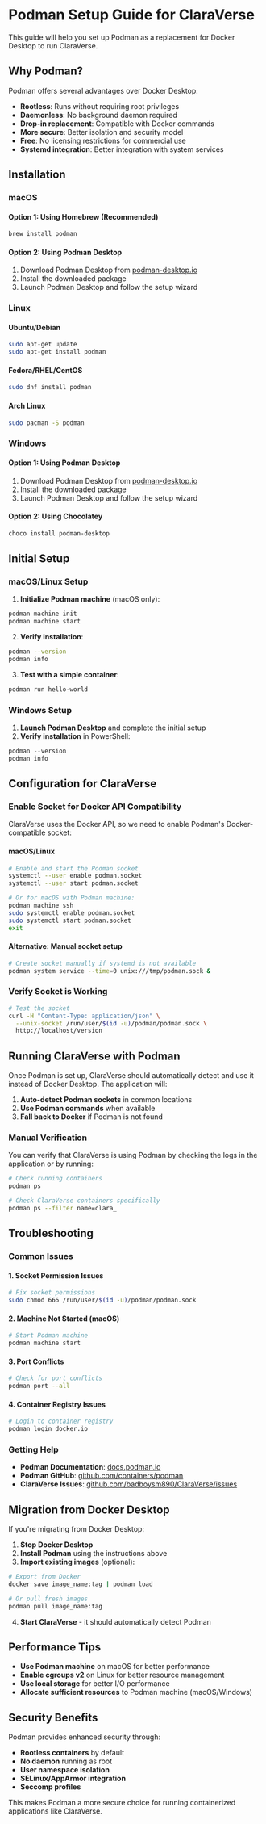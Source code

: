 # Podman Setup Guide for ClaraVerse

This guide will help you set up Podman as a replacement for Docker Desktop to run ClaraVerse.

## Why Podman?

Podman offers several advantages over Docker Desktop:
- **Rootless**: Runs without requiring root privileges
- **Daemonless**: No background daemon required
- **Drop-in replacement**: Compatible with Docker commands
- **More secure**: Better isolation and security model
- **Free**: No licensing restrictions for commercial use
- **Systemd integration**: Better integration with system services

## Installation

### macOS

#### Option 1: Using Homebrew (Recommended)
```bash
brew install podman
```

#### Option 2: Using Podman Desktop
1. Download Podman Desktop from [podman-desktop.io](https://podman-desktop.io/)
2. Install the downloaded package
3. Launch Podman Desktop and follow the setup wizard

### Linux

#### Ubuntu/Debian
```bash
sudo apt-get update
sudo apt-get install podman
```

#### Fedora/RHEL/CentOS
```bash
sudo dnf install podman
```

#### Arch Linux
```bash
sudo pacman -S podman
```

### Windows

#### Option 1: Using Podman Desktop
1. Download Podman Desktop from [podman-desktop.io](https://podman-desktop.io/)
2. Install the downloaded package
3. Launch Podman Desktop and follow the setup wizard

#### Option 2: Using Chocolatey
```powershell
choco install podman-desktop
```

## Initial Setup

### macOS/Linux Setup

1. **Initialize Podman machine** (macOS only):
```bash
podman machine init
podman machine start
```

2. **Verify installation**:
```bash
podman --version
podman info
```

3. **Test with a simple container**:
```bash
podman run hello-world
```

### Windows Setup

1. **Launch Podman Desktop** and complete the initial setup
2. **Verify installation** in PowerShell:
```powershell
podman --version
podman info
```

## Configuration for ClaraVerse

### Enable Socket for Docker API Compatibility

ClaraVerse uses the Docker API, so we need to enable Podman's Docker-compatible socket:

#### macOS/Linux
```bash
# Enable and start the Podman socket
systemctl --user enable podman.socket
systemctl --user start podman.socket

# Or for macOS with Podman machine:
podman machine ssh
sudo systemctl enable podman.socket
sudo systemctl start podman.socket
exit
```

#### Alternative: Manual socket setup
```bash
# Create socket manually if systemd is not available
podman system service --time=0 unix:///tmp/podman.sock &
```

### Verify Socket is Working

```bash
# Test the socket
curl -H "Content-Type: application/json" \
  --unix-socket /run/user/$(id -u)/podman/podman.sock \
  http://localhost/version
```

## Running ClaraVerse with Podman

Once Podman is set up, ClaraVerse should automatically detect and use it instead of Docker Desktop. The application will:

1. **Auto-detect Podman sockets** in common locations
2. **Use Podman commands** when available
3. **Fall back to Docker** if Podman is not found

### Manual Verification

You can verify that ClaraVerse is using Podman by checking the logs in the application or by running:

```bash
# Check running containers
podman ps

# Check ClaraVerse containers specifically
podman ps --filter name=clara_
```

## Troubleshooting

### Common Issues

#### 1. Socket Permission Issues
```bash
# Fix socket permissions
sudo chmod 666 /run/user/$(id -u)/podman/podman.sock
```

#### 2. Machine Not Started (macOS)
```bash
# Start Podman machine
podman machine start
```

#### 3. Port Conflicts
```bash
# Check for port conflicts
podman port --all
```

#### 4. Container Registry Issues
```bash
# Login to container registry
podman login docker.io
```

### Getting Help

- **Podman Documentation**: [docs.podman.io](https://docs.podman.io/)
- **Podman GitHub**: [github.com/containers/podman](https://github.com/containers/podman)
- **ClaraVerse Issues**: [github.com/badboysm890/ClaraVerse/issues](https://github.com/badboysm890/ClaraVerse/issues)

## Migration from Docker Desktop

If you're migrating from Docker Desktop:

1. **Stop Docker Desktop**
2. **Install Podman** using the instructions above
3. **Import existing images** (optional):
```bash
# Export from Docker
docker save image_name:tag | podman load

# Or pull fresh images
podman pull image_name:tag
```
4. **Start ClaraVerse** - it should automatically detect Podman

## Performance Tips

- **Use Podman machine** on macOS for better performance
- **Enable cgroups v2** on Linux for better resource management
- **Use local storage** for better I/O performance
- **Allocate sufficient resources** to Podman machine (macOS/Windows)

## Security Benefits

Podman provides enhanced security through:
- **Rootless containers** by default
- **No daemon** running as root
- **User namespace isolation**
- **SELinux/AppArmor integration**
- **Seccomp profiles**

This makes Podman a more secure choice for running containerized applications like ClaraVerse.
